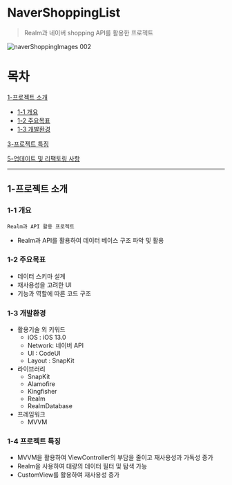 
# NaverShoppingList

> Realm과 네이버 shopping API를 활용한 프로젝트 

![‎naverShoppingImages ‎002](https://github.com/strongyeom/naverShoppingList/assets/101084872/3c8a857c-c578-49f2-9059-fe38e7f95cad)


# 목차

[1-프로젝트 소개](#1-프로젝트-소개)

- [1-1 개요](#1-1-개요)
- [1-2 주요목표](#1-2-주요목표)
- [1-3 개발환경](#1-3-개발환경)

[3-프로젝트 특징](#3-프로젝트-특징)

[5-업데이트 및 리팩토링 사항](#5-업데이트-및-리팩토링-사항)


--- 

## 1-프로젝트 소개

### 1-1 개요
`Realm과 API 활용 프로젝트`
- Realm과 API를 활용하여 데이터 베이스 구조 파악 및 활용

### 1-2 주요목표
- 데이터 스키마 설계
- 재사용성을 고려한 UI
- 기능과 역할에 따른 코드 구조

### 1-3 개발환경
- 활용기술 외 키워드
  - iOS : iOS 13.0
  - Network: 네이버 API 
  - UI : CodeUI
  - Layout : SnapKit
- 라이브러리
  - SnapKit
  - Alamofire
  - Kingfisher
  - Realm
  - RealmDatabase
- 프레임워크
  - MVVM

### 1-4 프로젝트 특징
- MVVM을 활용하여 ViewController의 부담을 줄이고 재사용성과 가독성 증가
- Realm을 사용하여 대량의 데이터 필터 및 탐색 가능
- CustomView를 활용하여 재사용성 증가
